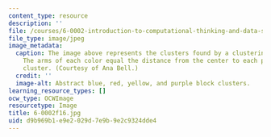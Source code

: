 ```yaml
---
content_type: resource
description: ''
file: /courses/6-0002-introduction-to-computational-thinking-and-data-science-fall-2016/d9b969b1e9e2029d7e9b9e2c9324dde4_6-0002f16.jpg
file_type: image/jpeg
image_metadata:
  caption: The image above represents the clusters found by a clustering algorithm.
    The arms of each color equal the distance from the center to each point in the
    cluster. (Courtesy of Ana Bell.)
  credit: ''
  image-alt: Abstract blue, red, yellow, and purple block clusters.
learning_resource_types: []
ocw_type: OCWImage
resourcetype: Image
title: 6-0002f16.jpg
uid: d9b969b1-e9e2-029d-7e9b-9e2c9324dde4
---
```

